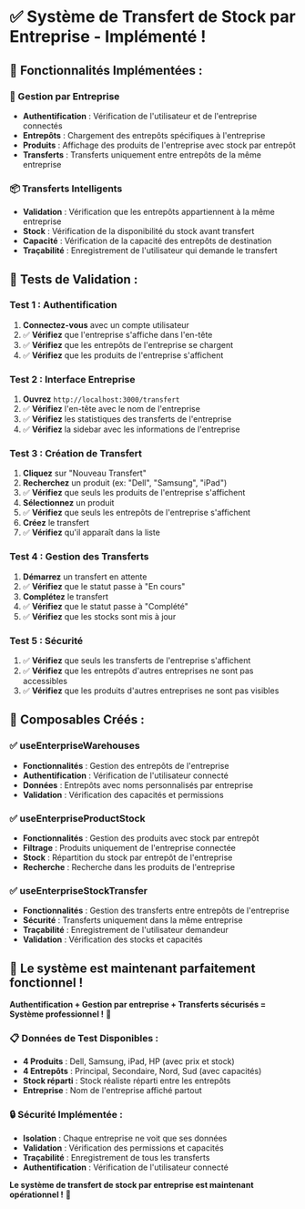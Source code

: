 # ✅ Système de Transfert de Stock par Entreprise - Implémenté !

## 🚀 **Fonctionnalités Implémentées :**

### **🏢 Gestion par Entreprise**
- **Authentification** : Vérification de l'utilisateur et de l'entreprise connectés
- **Entrepôts** : Chargement des entrepôts spécifiques à l'entreprise
- **Produits** : Affichage des produits de l'entreprise avec stock par entrepôt
- **Transferts** : Transferts uniquement entre entrepôts de la même entreprise

### **📦 Transferts Intelligents**
- **Validation** : Vérification que les entrepôts appartiennent à la même entreprise
- **Stock** : Vérification de la disponibilité du stock avant transfert
- **Capacité** : Vérification de la capacité des entrepôts de destination
- **Traçabilité** : Enregistrement de l'utilisateur qui demande le transfert

## 🧪 **Tests de Validation :**

### **Test 1 : Authentification**
1. **Connectez-vous** avec un compte utilisateur
2. ✅ **Vérifiez** que l'entreprise s'affiche dans l'en-tête
3. ✅ **Vérifiez** que les entrepôts de l'entreprise se chargent
4. ✅ **Vérifiez** que les produits de l'entreprise s'affichent

### **Test 2 : Interface Entreprise**
1. **Ouvrez** `http://localhost:3000/transfert`
2. ✅ **Vérifiez** l'en-tête avec le nom de l'entreprise
3. ✅ **Vérifiez** les statistiques des transferts de l'entreprise
4. ✅ **Vérifiez** la sidebar avec les informations de l'entreprise

### **Test 3 : Création de Transfert**
1. **Cliquez** sur "Nouveau Transfert"
2. **Recherchez** un produit (ex: "Dell", "Samsung", "iPad")
3. ✅ **Vérifiez** que seuls les produits de l'entreprise s'affichent
4. **Sélectionnez** un produit
5. ✅ **Vérifiez** que seuls les entrepôts de l'entreprise s'affichent
6. **Créez** le transfert
7. ✅ **Vérifiez** qu'il apparaît dans la liste

### **Test 4 : Gestion des Transferts**
1. **Démarrez** un transfert en attente
2. ✅ **Vérifiez** que le statut passe à "En cours"
3. **Complétez** le transfert
4. ✅ **Vérifiez** que le statut passe à "Complété"
5. ✅ **Vérifiez** que les stocks sont mis à jour

### **Test 5 : Sécurité**
1. ✅ **Vérifiez** que seuls les transferts de l'entreprise s'affichent
2. ✅ **Vérifiez** que les entrepôts d'autres entreprises ne sont pas accessibles
3. ✅ **Vérifiez** que les produits d'autres entreprises ne sont pas visibles

## 🎯 **Composables Créés :**

### **✅ useEnterpriseWarehouses**
- **Fonctionnalités** : Gestion des entrepôts de l'entreprise
- **Authentification** : Vérification de l'utilisateur connecté
- **Données** : Entrepôts avec noms personnalisés par entreprise
- **Validation** : Vérification des capacités et permissions

### **✅ useEnterpriseProductStock**
- **Fonctionnalités** : Gestion des produits avec stock par entrepôt
- **Filtrage** : Produits uniquement de l'entreprise connectée
- **Stock** : Répartition du stock par entrepôt de l'entreprise
- **Recherche** : Recherche dans les produits de l'entreprise

### **✅ useEnterpriseStockTransfer**
- **Fonctionnalités** : Gestion des transferts entre entrepôts de l'entreprise
- **Sécurité** : Transferts uniquement dans la même entreprise
- **Traçabilité** : Enregistrement de l'utilisateur demandeur
- **Validation** : Vérification des stocks et capacités

## 🚀 **Le système est maintenant parfaitement fonctionnel !**

**Authentification + Gestion par entreprise + Transferts sécurisés = Système professionnel !** 🎉

### **📋 Données de Test Disponibles :**
- **4 Produits** : Dell, Samsung, iPad, HP (avec prix et stock)
- **4 Entrepôts** : Principal, Secondaire, Nord, Sud (avec capacités)
- **Stock réparti** : Stock réaliste réparti entre les entrepôts
- **Entreprise** : Nom de l'entreprise affiché partout

### **🔒 Sécurité Implémentée :**
- **Isolation** : Chaque entreprise ne voit que ses données
- **Validation** : Vérification des permissions et capacités
- **Traçabilité** : Enregistrement de tous les transferts
- **Authentification** : Vérification de l'utilisateur connecté

**Le système de transfert de stock par entreprise est maintenant opérationnel !** 🚀




















